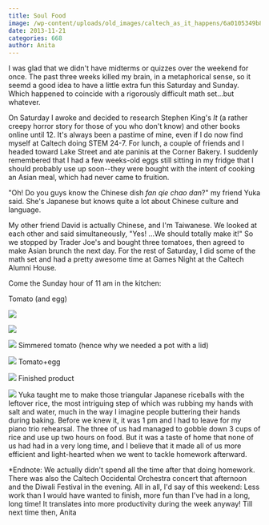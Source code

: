 ```yaml
---
title: Soul Food
image: /wp-content/uploads/old_images/caltech_as_it_happens/6a0105349b8251970b019b014fec55970b.jpg
date: 2013-11-21
categories: 668
author: Anita
---
```


I was glad that we didn't have midterms or quizzes over the weekend for once. The past three weeks killed my brain, in a metaphorical sense, so it seemd a good idea to have a little extra fun this Saturday and Sunday. Which happened to coincide with a rigorously difficult math set...but whatever.

On Saturday I awoke and decided to research Stephen King's *It* (a rather creepy horror story for those of you who don't know) and other books online until 12. It's always been a pastime of mine, even if I do now find myself at Caltech doing STEM 24-7. For lunch, a couple of friends and I headed toward Lake Street and ate paninis at the Corner Bakery. I suddenly remembered that I had a few weeks-old eggs still sitting in my fridge that I should probably use up soon--they were bought with the intent of cooking an Asian meal, which had never came to fruition.

"Oh! Do you guys know the Chinese dish *fan qie chao dan*?" my friend Yuka said. She's Japanese but knows quite a lot about Chinese culture and language.

My other friend David is actually Chinese, and I'm Taiwanese. We looked at each other and said simultaneously, "Yes! ...We should totally make it!"
So we stopped by Trader Joe's and bought three tomatoes, then agreed to make Asian brunch the next day. For the rest of Saturday, I did some of the math set and had a pretty awesome time at Games Night at the Caltech Alumni House.

Come the Sunday hour of 11 am in the kitchen:

Tomato
(and egg)


![](/old_images/caltech_as_it_happens/6a0105349b8251970b019b014fee9a970b.jpg)


![](/old_images/caltech_as_it_happens/6a0105349b8251970b019b014fefad970b.jpg)


![](/old_images/caltech_as_it_happens/6a0105349b8251970b019b01506ec5970d.jpg)
Simmered tomato (hence why we needed a pot with a lid)


![](/old_images/caltech_as_it_happens/6a0105349b8251970b019b01507124970d.jpg)
Tomato+egg


![](/old_images/caltech_as_it_happens/6a0105349b8251970b019b01507238970d.jpg)
Finished product


![](/old_images/caltech_as_it_happens/6a0105349b8251970b019b0150b122970d.jpg)
Yuka taught me to make those triangular Japanese riceballs with the leftover rice, the most intriguing step of which was rubbing my hands with salt and water, much in the way I imagine people buttering their hands during baking. Before we knew it, it was 1 pm and I had to leave for my piano trio rehearsal. The three of us had managed to gobble down 3 cups of rice and use up two hours on food. But it was a taste of home that none of us had had in a very long time, and I believe that it made all of us more efficient and light-hearted when we went to tackle homework afterward.

*Endnote: We actually didn't spend all the time after that doing homework. There was also the Caltech Occidental Orchestra concert that afternoon and the Diwali Festival in the evening. All in all, I'd say of this weekend: Less work than I would have wanted to finish, more fun than I've had in a long, long time! It translates into more productivity during the week anyway!
Till next time then,
Anita
